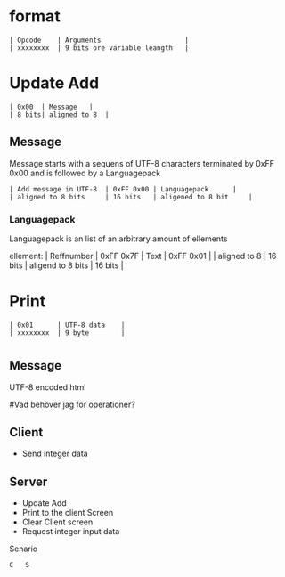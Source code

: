 # format
	
	| Opcode	| Arguments						|
	| xxxxxxxx	| 9 bits ore variable leangth	|

# Update Add

	| 0x00	| Message 	|
	| 8 bits| aligned to 8 	|


## Message  
Message starts with a sequens of UTF-8 characters terminated by 0xFF 0x00 and is followed by a Languagepack

	| Add message in UTF-8 	| 0xFF 0x00	| Languagepack		|
	| aligned to 8 bits 	| 16 bits 	| aligened to 8 bit 	|

### Languagepack
Languagepack is an list of an arbitrary amount of ellements

ellement:
	| Reffnumber 	| 0xFF	0x7F	| Text 			| 0xFF 0x01 	|
	| aligned to 8 	| 16 bits	| aligend to 8 bits 	| 16 bits 	|


# Print
	| 0x01		| UTF-8 data	|
	| xxxxxxxx	| 9 byte 		|

# 

## Message 
UTF-8 encoded html

#Vad behöver jag för operationer?

## Client
* Send integer data	

## Server
* Update Add
* Print to the client Screen
* Clear Client screen 
* Request integer input data

Senario

	C 	S

